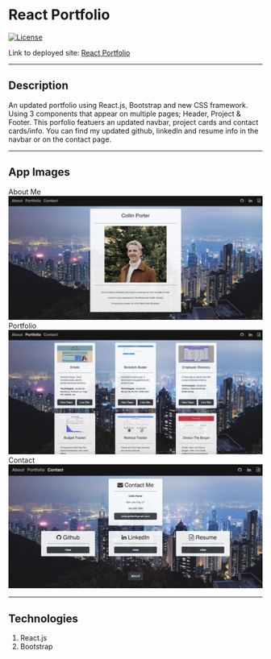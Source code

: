 # React Portfolio

[![License](https://img.shields.io/badge/License-MIT-blue.svg)](https://opensource.org/licenses/MIT)

Link to deployed site: [React Portfolio]()

<hr>

## Description
An updated portfolio using React.js, Bootstrap and new CSS framework. Using 3 components that appear on multiple pages; Header, Project & Footer. This porfolio featuers an updated navbar, project cards and contact cards/info. You can find my updated github, linkedIn and resume info in the navbar or on the contact page.

<hr>

## App Images
About Me
![React Portfolio](public/images/aboutMeReadme.png)
Portfolio
![React Portfolio](public/images/portfolioReadme.png)
Contact
![React Portfolio](public/images/contactReadme.png)

<hr>

## Technologies
1. React.js
2. Bootstrap